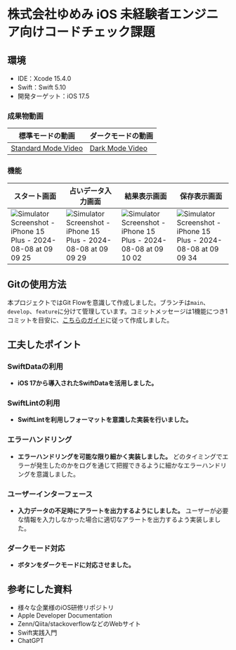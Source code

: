 # 株式会社ゆめみ iOS 未経験者エンジニア向けコードチェック課題

## 環境
- IDE：Xcode 15.4.0
- Swift：Swift 5.10
- 開発ターゲット：iOS 17.5

### 成果物動画

| 標準モードの動画 | ダークモードの動画 |
|----------------|----------------|
| [Standard Mode Video](https://github.com/user-attachments/assets/b12e2b61-0892-41bb-9225-c9d39eaeea7a) | [Dark Mode Video](https://github.com/user-attachments/assets/06db9fa4-239a-4001-8a4c-52fbb3d66d93) |

### 機能

| スタート画面 | 占いデータ入力画面 | 結果表示画面 | 保存表示画面 |
|--------------|-------------------|-------------|--------------|
| ![Simulator Screenshot - iPhone 15 Plus - 2024-08-08 at 09 09 25](https://github.com/user-attachments/assets/19f23356-2bfd-46db-9d48-bcae1406d490) | ![Simulator Screenshot - iPhone 15 Plus - 2024-08-08 at 09 09 29](https://github.com/user-attachments/assets/6a34e0f4-6d8e-4fe0-b06d-b548ac0b2643) | ![Simulator Screenshot - iPhone 15 Plus - 2024-08-08 at 09 10 02](https://github.com/user-attachments/assets/82c76e51-2777-425b-bc76-da01044bca42) | ![Simulator Screenshot - iPhone 15 Plus - 2024-08-08 at 09 09 34](https://github.com/user-attachments/assets/ef133933-0f95-4189-a3c1-cd9ba5aa5ca9) |


## Gitの使用方法
本プロジェクトではGit Flowを意識して作成しました。ブランチは`main`、`develop`、`feature`に分けて管理しています。コミットメッセージは1機能につき1コミットを目安に、[こちらのガイド](https://gist.github.com/joshbuchea/6f47e86d2510bce28f8e7f42ae84c716)に従って作成しました。

## 工夫したポイント

### SwiftDataの利用
- **iOS 17から導入されたSwiftDataを活用しました。**

### SwiftLintの利用
- **SwiftLintを利用しフォーマットを意識した実装を行いました。**

### エラーハンドリング
- **エラーハンドリングを可能な限り細かく実装しました。** どのタイミングでエラーが発生したのかをログを通じて把握できるように細かなエラーハンドリングを意識しました。

### ユーザーインターフェース
- **入力データの不足時にアラートを出力するようにしました。** ユーザーが必要な情報を入力しなかった場合に適切なアラートを出力するよう実装しました。

### ダークモード対応
- **ボタンをダークモードに対応させました。** 

## 参考にした資料
- 様々な企業様のiOS研修リポジトリ
- Apple Developer Documentation
- Zenn/Qiita/stackoverflowなどのWebサイト
- Swift実践入門
- ChatGPT

